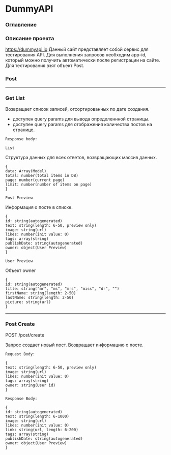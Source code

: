 # DummyAPI
### Оглавление


### Описание проекта

https://dummyapi.io Данный сайт представляет собой сервис для тестирования API. Для выполнения запросов необходим app-id, который можно получить автоматически после регистрации на сайте. Для тестирования взят объект Post.

### Post
__________________________________

### Get List
Возвращает список записей, отсортированных по дате создания.
 * доступен query params для вывода определеннной страницы.
 * доступен query params для отображения количества постов на странице.

` Response body: `

` List `

Структура данных для всех ответов, возвращающих массив данных.

```
{
data: Array(Model)
total: number(total items in DB)
page: number(current page)
limit: number(number of items on page)
}
```

` Post Preview `

Информация о посте в списке.

```
{
id: string(autogenerated)
text: string(length: 6-50, preview only)
image: string(url)
likes: number(init value: 0)
tags: array(string)
publishDate: string(autogenerated)
owner: object(User Preview)
}
```


` User Preview `

Объект owner

```
{
id: string(autogenerated)
title: string("mr", "ms", "mrs", "miss", "dr", "")
firstName: string(length: 2-50)
lastName: string(length: 2-50)
picture: string(url)
}
```
___________

### Post Create

POST  /post/create

Запрос создает новый пост. Возвращает информацию о посте.

` Request Body: `

```
{
text: string(length: 6-50, preview only)
image: string(url)
likes: number(init value: 0)
tags: array(string)
owner: string(User id)
}
```

` Response Body: `

```
{
id: string(autogenerated)
text: string(length: 6-1000)
image: string(url)
likes: number(init value: 0)
link: string(url, length: 6-200)
tags: array(string)
publishDate: string(autogenerated)
owner: object(User Preview)
}
```

